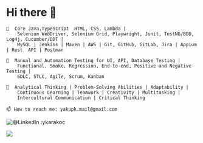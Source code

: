 

# Hi there 👋

    🔭  Core Java,TypeScript  HTML, CSS, Lambda |
        Selenium WebDriver, Selenium Grid, Playwright, Junit, TestNG/BDD, Log4j, Cucumber/DDT |
        MySQL | Jenkins | Maven | AWS | Git, GitHub, GitLab, Jira | Appium | Rest  API | Postman
    
    💬  Manual and Automation Testing for UI, API, Database Testing | 
        Functional, Smoke, Regression, End-to-end, Positive and Negative Testing | 
        SDLC, STLC, Agile, Scrum, Kanban
    
    👯  Analytical Thinking | Problem-Solving Abilities | Adaptability | 
        Continuous Learning | Teamwork | Creativity | Multitasking | 
        Intercultural Communication | Critical Thinking
    
    📫 How to reach me: yakupk.mail@gmail.com
 
   ![😄LinkedIn :ykarakoc](https://www.linkedin.com/in/ykarakoc/)

![](https://user-images.githubusercontent.com/507615/90595977-95e70e80-e220-11ea-864a-6a61adaff212.png)


